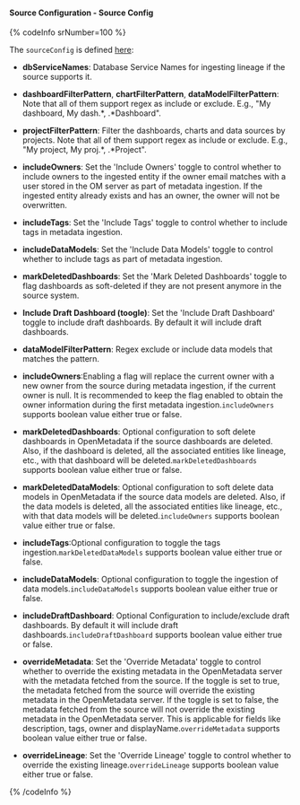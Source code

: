 #### Source Configuration - Source Config

{% codeInfo srNumber=100 %}

The `sourceConfig` is defined [here](https://github.com/open-metadata/OpenMetadata/blob/main/openmetadata-spec/src/main/resources/json/schema/metadataIngestion/dashboardServiceMetadataPipeline.json):

- **dbServiceNames**: Database Service Names for ingesting lineage if the source supports it.

- **dashboardFilterPattern**, **chartFilterPattern**, **dataModelFilterPattern**: Note that all of them support regex as include or exclude. E.g., "My dashboard, My dash.*, .*Dashboard".

- **projectFilterPattern**: Filter the dashboards, charts and data sources by projects. Note that all of them support regex as include or exclude. E.g., "My project, My proj.*, .*Project".

- **includeOwners**: Set the 'Include Owners' toggle to control whether to include owners to the ingested entity if the owner email matches with a user stored in the OM server as part of metadata ingestion. If the ingested entity already exists and has an owner, the owner will not be overwritten.

- **includeTags**: Set the 'Include Tags' toggle to control whether to include tags in metadata ingestion.

- **includeDataModels**: Set the 'Include Data Models' toggle to control whether to include tags as part of metadata ingestion.

- **markDeletedDashboards**: Set the 'Mark Deleted Dashboards' toggle to flag dashboards as soft-deleted if they are not present anymore in the source system.

- **Include Draft Dashboard (toogle)**: Set the 'Include Draft Dashboard' toggle to include draft dashboards. By default it will include draft dashboards.

- **dataModelFilterPattern**: Regex exclude or include data models that matches the pattern.

- **includeOwners**:Enabling a flag will replace the current owner with a new owner from the source during metadata ingestion, if the current owner is null. It is recommended to keep the flag enabled to obtain the owner information during the first metadata ingestion.`includeOwners` supports boolean value either true or false.

- **markDeletedDashboards**: Optional configuration to soft delete dashboards in OpenMetadata if the source dashboards are deleted. Also, if the dashboard is deleted, all the associated entities like lineage, etc., with that dashboard will be deleted.`markDeletedDashboards` supports boolean value either true or false.

- **markDeletedDataModels**: Optional configuration to soft delete data models in OpenMetadata if the source data models are deleted. Also, if the data models is deleted, all the associated entities like lineage, etc., with that data models will be deleted.`includeOwners` supports boolean value either true or false.

- **includeTags**:Optional configuration to toggle the tags ingestion.`markDeletedDataModels` supports boolean value either true or false.

- **includeDataModels**: Optional configuration to toggle the ingestion of data models.`includeDataModels` supports boolean value either true or false.

- **includeDraftDashboard**: Optional Configuration to include/exclude draft dashboards. By default it will include draft dashboards.`includeDraftDashboard` supports boolean value either true or false.

- **overrideMetadata**: Set the 'Override Metadata' toggle to control whether to override the existing metadata in the OpenMetadata server with the metadata fetched from the source. If the toggle is set to true, the metadata fetched from the source will override the existing metadata in the OpenMetadata server. If the toggle is set to false, the metadata fetched from the source will not override the existing metadata in the OpenMetadata server. This is applicable for fields like description, tags, owner and displayName.`overrideMetadata` supports boolean value either true or false.

- **overrideLineage**: Set the 'Override Lineage' toggle to control whether to override the existing lineage.`overrideLineage` supports boolean value either true or false.

{% /codeInfo %}